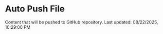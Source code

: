 # Auto Push File

Content that will be pushed to GitHub repository.
Last updated: 08/22/2025, 10:29:00 PM